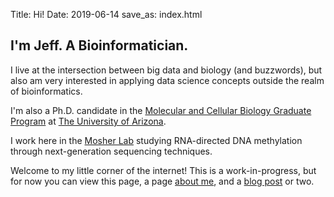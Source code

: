 Title: Hi!
Date: 2019-06-14
save_as: index.html

## I'm Jeff. A Bioinformatician.

I live at the intersection between big data and biology (and buzzwords), but also
am very interested in applying data science concepts outside the realm of
bioinformatics.

I'm also a Ph.D. candidate in the [Molecular and Cellular Biology Graduate
Program](http://http://bmcb.biology.arizona.edu/) at [The University of Arizona](https://www.arizona.edu/).

I work here in the [Mosher Lab](https://cals.arizona.edu/research/mosherlab/Mosher_Lab/Home.html)
studying RNA-directed DNA methylation through next-generation sequencing
techniques. 

Welcome to my little corner of the internet! This is a work-in-progress, but for
now you can view this page, a page [about me](/pages/about.html), and a [blog post](/pages/blog.html)
or two.
